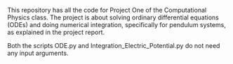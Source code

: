 This repository has all the code for Project One of the Computational Physics class. The project is about solving ordinary differential equations (ODEs) and doing numerical integration, specifically for pendulum systems, as explained in the project report.

Both the scripts ODE.py and Integration_Electric_Potential.py do not need any input arguments. 

